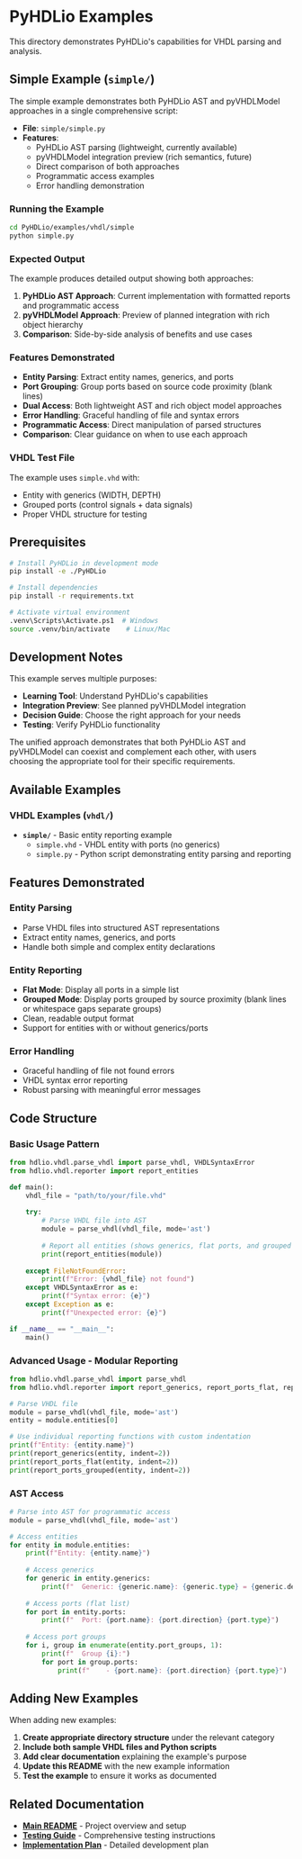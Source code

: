 # PyHDLio Examples

This directory demonstrates PyHDLio's capabilities for VHDL parsing and analysis.

## Simple Example (`simple/`)

The simple example demonstrates both PyHDLio AST and pyVHDLModel approaches in a single comprehensive script:

- **File**: `simple/simple.py`
- **Features**: 
  - PyHDLio AST parsing (lightweight, currently available)
  - pyVHDLModel integration preview (rich semantics, future)
  - Direct comparison of both approaches
  - Programmatic access examples
  - Error handling demonstration

### Running the Example

```bash
cd PyHDLio/examples/vhdl/simple
python simple.py
```

### Expected Output

The example produces detailed output showing both approaches:

1. **PyHDLio AST Approach**: Current implementation with formatted reports and programmatic access
2. **pyVHDLModel Approach**: Preview of planned integration with rich object hierarchy
3. **Comparison**: Side-by-side analysis of benefits and use cases

### Features Demonstrated

- **Entity Parsing**: Extract entity names, generics, and ports
- **Port Grouping**: Group ports based on source code proximity (blank lines)
- **Dual Access**: Both lightweight AST and rich object model approaches
- **Error Handling**: Graceful handling of file and syntax errors
- **Programmatic Access**: Direct manipulation of parsed structures
- **Comparison**: Clear guidance on when to use each approach

### VHDL Test File

The example uses `simple.vhd` with:
- Entity with generics (WIDTH, DEPTH)
- Grouped ports (control signals + data signals)
- Proper VHDL structure for testing

## Prerequisites

```bash
# Install PyHDLio in development mode
pip install -e ./PyHDLio

# Install dependencies
pip install -r requirements.txt

# Activate virtual environment
.venv\Scripts\Activate.ps1  # Windows
source .venv/bin/activate    # Linux/Mac
```

## Development Notes

This example serves multiple purposes:
- **Learning Tool**: Understand PyHDLio's capabilities
- **Integration Preview**: See planned pyVHDLModel integration
- **Decision Guide**: Choose the right approach for your needs
- **Testing**: Verify PyHDLio functionality

The unified approach demonstrates that both PyHDLio AST and pyVHDLModel can coexist and complement each other, with users choosing the appropriate tool for their specific requirements.

## Available Examples

### VHDL Examples (`vhdl/`)

- **`simple/`** - Basic entity reporting example
  - `simple.vhd` - VHDL entity with ports (no generics)
  - `simple.py` - Python script demonstrating entity parsing and reporting

## Features Demonstrated

### Entity Parsing
- Parse VHDL files into structured AST representations
- Extract entity names, generics, and ports
- Handle both simple and complex entity declarations

### Entity Reporting
- **Flat Mode**: Display all ports in a simple list
- **Grouped Mode**: Display ports grouped by source proximity (blank lines or whitespace gaps separate groups)
- Clean, readable output format
- Support for entities with or without generics/ports

### Error Handling
- Graceful handling of file not found errors
- VHDL syntax error reporting
- Robust parsing with meaningful error messages

## Code Structure

### Basic Usage Pattern

```python
from hdlio.vhdl.parse_vhdl import parse_vhdl, VHDLSyntaxError
from hdlio.vhdl.reporter import report_entities

def main():
    vhdl_file = "path/to/your/file.vhd"
    
    try:
        # Parse VHDL file into AST
        module = parse_vhdl(vhdl_file, mode='ast')
        
        # Report all entities (shows generics, flat ports, and grouped ports)
        print(report_entities(module))
        
    except FileNotFoundError:
        print(f"Error: {vhdl_file} not found")
    except VHDLSyntaxError as e:
        print(f"Syntax error: {e}")
    except Exception as e:
        print(f"Unexpected error: {e}")

if __name__ == "__main__":
    main()
```

### Advanced Usage - Modular Reporting

```python
from hdlio.vhdl.parse_vhdl import parse_vhdl
from hdlio.vhdl.reporter import report_generics, report_ports_flat, report_ports_grouped

# Parse VHDL file
module = parse_vhdl(vhdl_file, mode='ast')
entity = module.entities[0]

# Use individual reporting functions with custom indentation
print(f"Entity: {entity.name}")
print(report_generics(entity, indent=2))
print(report_ports_flat(entity, indent=2))
print(report_ports_grouped(entity, indent=2))
```

### AST Access

```python
# Parse into AST for programmatic access
module = parse_vhdl(vhdl_file, mode='ast')

# Access entities
for entity in module.entities:
    print(f"Entity: {entity.name}")
    
    # Access generics
    for generic in entity.generics:
        print(f"  Generic: {generic.name}: {generic.type} = {generic.default_value}")
    
    # Access ports (flat list)
    for port in entity.ports:
        print(f"  Port: {port.name}: {port.direction} {port.type}")
    
    # Access port groups
    for i, group in enumerate(entity.port_groups, 1):
        print(f"  Group {i}:")
        for port in group.ports:
            print(f"    - {port.name}: {port.direction} {port.type}")
```

## Adding New Examples

When adding new examples:

1. **Create appropriate directory structure** under the relevant category
2. **Include both sample VHDL files and Python scripts**
3. **Add clear documentation** explaining the example's purpose
4. **Update this README** with the new example information
5. **Test the example** to ensure it works as documented

## Related Documentation

- **[Main README](../../README.md)** - Project overview and setup
- **[Testing Guide](../../tests/README.md)** - Comprehensive testing instructions
- **[Implementation Plan](../../doc/plan_1.md)** - Detailed development plan 
